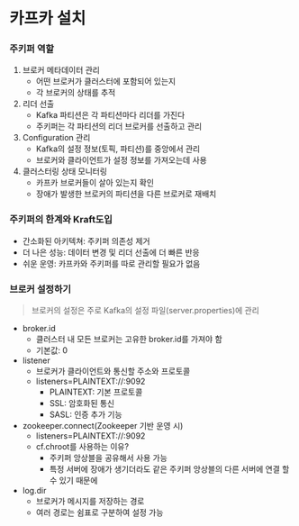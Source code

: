 # 카프카 설치

### 주키퍼 역할
1. 브로커 메타데이터 관리
    - 어떤 브로커가 클러스터에 포함되어 있는지
    - 각 브로커의 상태를 추적
2. 리더 선출
    - Kafka 파티션은 각 파티션마다 리더를 가진다
    - 주키퍼는 각 파티션의 리더 브로커를 선출하고 관리
3. Configuration 관리
    - Kafka의 설정 정보(토픽, 파티션)를 중앙에서 관리
    - 브로커와 클라이언트가 설정 정보를 가져오는데 사용
4. 클러스터링 상태 모니터링
    - 카프카 브로커들이 살아 있는지 확인
    - 장애가 발생한 브로커의 파티션을 다른 브로커로 재배치

### 주키퍼의 한계와 Kraft도입
- 간소화된 아키텍쳐: 주키퍼 의존성 제거
- 더 나은 성능: 데이터 변경 및 리더 선출에 더 빠른 반응
- 쉬운 운영: 카프카와 주키퍼를 따로 관리할 필요가 없음

### 브로커 설정하기
> 브로커의 설정은 주로 Kafka의 설정 파일(server.properties)에 관리
- broker.id
    - 클러스터 내 모든 브로커는 고유한 broker.id를 가져야 함
    - 기본값: 0
- listener
    - 브로커가 클라이언트와 통신할 주소와 프로토콜
    - listeners=PLAINTEXT://:9092
        - PLAINTEXT: 기본 프로토콜
        - SSL: 암호화된 통신
        - SASL: 인증 추가 기능
- zookeeper.connect(Zookeeper 기반 운영 시)
    - listeners=PLAINTEXT://:9092
    - cf.chroot를 사용하는 이유?
        - 주키퍼 앙상블을 공유해서 사용 가능
        - 특정 서버에 장애가 생기더라도 같은 주키퍼 앙상블의 다른 서버에 연결 할 수 있기 때문에
- log.dir
    - 브로커가 메시지를 저장하는 경로
    - 여러 경로는 쉼표로 구분하여 설정 가능
